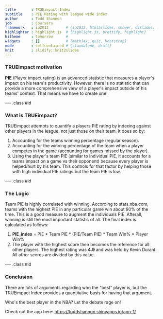 ```yaml
---
title       : TRUEimpact Index  
subtitle    : PIE Rating with league wide index
author      : Todd Shannon
job         : Coursera
framework   : io2012        # {io2012, html5slides, shower, dzslides, ...}
highlighter : highlight.js  # {highlight.js, prettify, highlight}
hitheme     : tomorrow      # 
widgets     : []            # {mathjax, quiz, bootstrap}
mode        : selfcontained # {standalone, draft}
knit        : slidify::knit2slides
---
```


### TRUEimpact motivation

**PIE** (Player impact rating) is an advanced statistic that measures a player's impact on his team's productivity.  However, there is no statistic that can provide a more comprehensive view of a player's impact outside of his teams' context.  That means we have to create one!  

--- .class #id 

### What is TRUEimpact?

TRUEimpact attempts to quantify a players PIE rating by indexing against other players in the league, not just those on their team.  It does so by:

1. Accounting for the teams winning percentage (regular season). 
2. Accounting for the winning percentage of the team when a player competes in the game (accounting for games missed by the player). 
3. Using the player's team PIE (similar to individual PIE, it accounts for a teams impact on a game vs their opponent) because every player is helped/hurt by his team.  This controls for that factor by helping those with high individual PIE ratings but the team PIE is low.  

--- .class #id 

### The Logic

Team PIE is highly correlated with winning.  According to stats.nba.com, teams with the highest PIE in any particular game win about 90% of the time.  This is a good measure to augment the individuals PIE.  Afterall, winning is still the most important statistic of all.  The final index is calculated as follows: 

1.  **PIE_index** = PIE * Team PIE * (PIE/Team PIE) * Team Win% * Player Win% 
2.  The player with the highest score then becomes the reference for all other players. The highest rating was **4.9** and was held by Kevin Durant. All other scores are divided by this value.  

--- .class #id 

### Conclusion

There are lots of arguments regarding who the "best" player is, but the TRUEimpact Index provides a quantitative basis for having that argument.  

Who's the best player in the NBA?  Let the debate rage on!    

Check out the app here: https://toddshannon.shinyapps.io/app-1/




